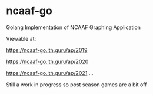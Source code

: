 # ncaaf-go
Golang Implementation of NCAAF Graphing Application

Viewable at:

   https://ncaaf-go.lth.guru/ap/2019
   
   https://ncaaf-go.lth.guru/ap/2020
   
   https://ncaaf-go.lth.guru/ap/2021
   ...
   
Still a work in progress so post season games are a bit off
